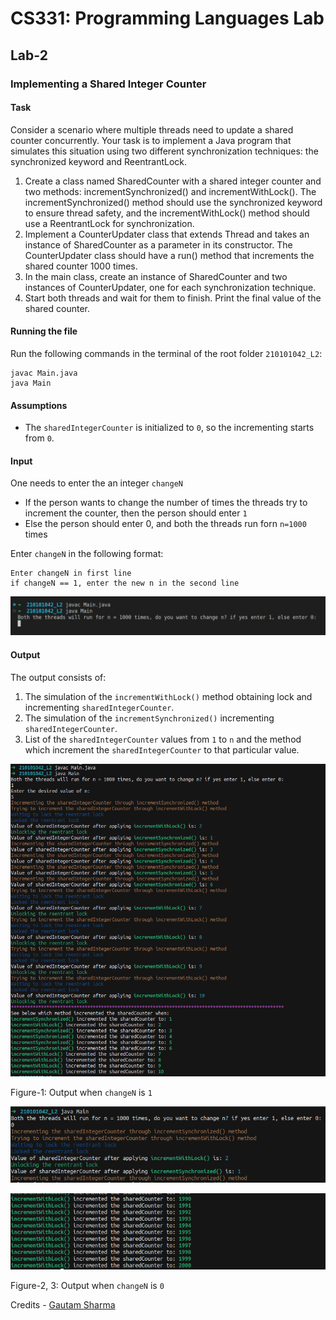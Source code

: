 # CS331: Programming Languages Lab

## Lab-2

### Implementing a Shared Integer Counter

#### Task

Consider a scenario where multiple threads need to update a shared counter concurrently. Your task is to implement a Java program that simulates this situation using two different synchronization techniques: the synchronized keyword and ReentrantLock.
1. Create a class named SharedCounter with a shared integer counter and two methods: incrementSynchronized() and incrementWithLock(). The incrementSynchronized() method should use the synchronized keyword to ensure thread safety, and the incrementWithLock() method should use a ReentrantLock for synchronization.
2. Implement a CounterUpdater class that extends Thread and takes an instance of SharedCounter as a parameter in its constructor. The CounterUpdater class should have a run() method that increments the shared counter 1000 times.
3. In the main class, create an instance of SharedCounter and two instances of CounterUpdater, one for each synchronization technique.
4. Start both threads and wait for them to finish. Print the final value of the shared counter.

#### Running the file

Run the following commands in the terminal of the root folder `210101042_L2`: 

```
javac Main.java
java Main
```

#### Assumptions

* The `sharedIntegerCounter` is initialized to `0`, so the incrementing starts from `0`. 

#### Input

One needs to enter the an integer `changeN`
* If the person wants to change the number of times the threads try to increment the counter, then the person should enter `1`
* Else the person should enter 0, and both the threads run forn `n=1000` times

Enter `changeN` in the following format:

```
Enter changeN in first line
if changeN == 1, enter the new n in the second line
```

![Sample Input](./assets/sample-input.png)

#### Output

The output consists of: 

1. The simulation of the `incrementWithLock()` method obtaining lock and incrementing `sharedIntegerCounter`.
2. The simulation of the `incrementSynchronized()` incrementing `sharedIntegerCounter`.
3. List of the `sharedIntegerCounter` values from `1` to `n` and the method which increment the `sharedIntegerCounter` to that particular value.

![Sample-Output-1](./assets/sample-output-1.png)

Figure-1: Output when `changeN` is `1`

![Sample-Output-21](./assets/sample-output-21.png)

![Sample-Output-22](./assets/sample-output-22.png)

Figure-2, 3: Output when `changeN` is `0` 

Credits - [Gautam Sharma](https://g-s01.github.io/)